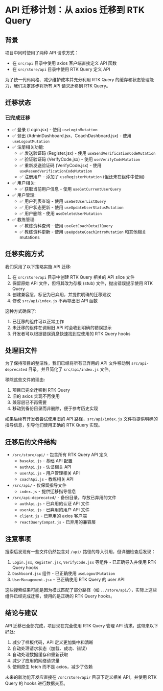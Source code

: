 # API 迁移计划：从 axios 迁移到 RTK Query

## 背景

项目中同时使用了两种 API 请求方式：
- 在 `src/api` 目录中使用 axios 客户端直接定义 API 函数
- 在 `src/store/api` 目录中使用 RTK Query 定义 API

为了统一代码风格、减少维护成本并充分利用 RTK Query 的缓存和状态管理能力，我们决定逐步将所有 API 请求迁移到 RTK Query。

## 迁移状态

### 已完成迁移

- ✅ 登录 (Login.jsx) - 使用 `useLoginMutation` 
- ✅ 登出 (AdminDashboard.jsx、CoachDashboard.jsx) - 使用 `useLogoutMutation`
- ✅ 注册相关功能:
  - ✅ 发送验证码 (Register.jsx) - 使用 `useSendVerificationCodeMutation`
  - ✅ 验证验证码 (VerifyCode.jsx) - 使用 `useVerifyCodeMutation`
  - ✅ 重新发送验证码 (VerifyCode.jsx) - 使用 `useResendVerificationCodeMutation`
  - ✅ 注册用户 - 添加了 `useRegisterMutation` (但还未在组件中使用)
- ✅ 用户相关:
  - ✅ 获取当前用户信息 - 使用 `useGetCurrentUserQuery`
- ✅ 用户管理:
  - ✅ 用户列表查询 - 使用 `useGetUserListQuery`
  - ✅ 用户状态更新 - 使用 `useUpdateUserStatusMutation`
  - ✅ 用户删除 - 使用 `useDeleteUserMutation`
- ✅ 教练管理:
  - ✅ 教练资料查询 - 使用 `useGetCoachDetailQuery`
  - ✅ 教练资料更新 - 使用 `useUpdateCoachIntroMutation` 和其他相关 mutations

## 迁移实施方式

我们采用了以下策略实施 API 迁移:

1. 在 `src/store/api` 目录中创建 RTK Query 相关的 API slice 文件
2. 保留原始 API 文件，但将其改为存根 (stub) 文件，抛出错误提示使用 RTK Query
3. 创建兼容层，标记为已弃用，并提供明确的迁移建议
4. 修改 `src/api/index.js` 不再导出旧 API 函数

这种方式确保了:
1. 已迁移的组件可以正常工作
2. 未迁移的组件在调用旧 API 时会收到明确的错误提示
3. 开发者可以根据错误消息快速找到应使用的 RTK Query hooks

## 处理旧文件

为了保持项目的整洁性，我们已经将所有已弃用的 API 文件移动到 `src/api-deprecated` 目录，并且简化了 `src/api/index.js` 文件。

移除这些文件的理由:
1. 项目已完全迁移到 RTK Query
2. 旧的 axios 实现不再使用
3. 兼容层已不再需要
4. 移动到备份目录而非删除，便于参考历史实现

如果后续有开发者尝试使用旧的 API 路径，`src/api/index.js` 文件将提供明确的指导信息，引导他们使用正确的 RTK Query 实现。

## 迁移后的文件结构

- `/src/store/api/` - 包含所有 RTK Query API 定义
  - `baseApi.js` - 基础 API 配置
  - `authApi.js` - 认证相关 API
  - `userApi.js` - 用户管理相关 API
  - `coachApi.js` - 教练相关 API
- `/src/api/` - 仅保留指导文件
  - `index.js` - 提供迁移指导信息
- `/src/api-deprecated/` - 备份目录，存放已弃用的文件
  - `authApi.js` - 已弃用的认证 API 文件
  - `userApi.js` - 已弃用的用户 API 文件
  - `client.js` - 已弃用的 axios 客户端
  - `reactQueryCompat.js` - 已弃用的兼容层

## 注意事项

搜索后发现有一些文件仍然包含对 `/api/` 路径的导入引用，但详细检查后发现：

1. `Login.jsx`, `Register.jsx`, `VerifyCode.jsx` 等组件 - 已正确导入并使用 RTK Query hooks
2. `Dashboard.jsx` 组件 - 已正确使用 `useLogoutMutation` 
3. `UserManagement.jsx` - 已正确使用 RTK Query 的 user API

这些搜索结果可能是因为模式匹配了部分路径（如 `../store/api/`），实际上这些组件已经完成迁移，使用的是正确的 RTK Query hooks。

## 结论与建议

API 迁移已全部完成，项目现在完全使用 RTK Query 管理 API 请求。这带来以下好处:

1. 减少了样板代码，API 定义更加集中和清晰
2. 自动处理请求状态（加载、成功、错误）
3. 自动处理数据缓存和重新获取
4. 减少了应用的网络请求量
5. 使用原生 fetch 而不是 axios，减少了依赖

未来的新功能开发应直接在 `/src/store/api/` 目录下定义相关 API，并使用 RTK Query 的 hooks 进行数据交互。 